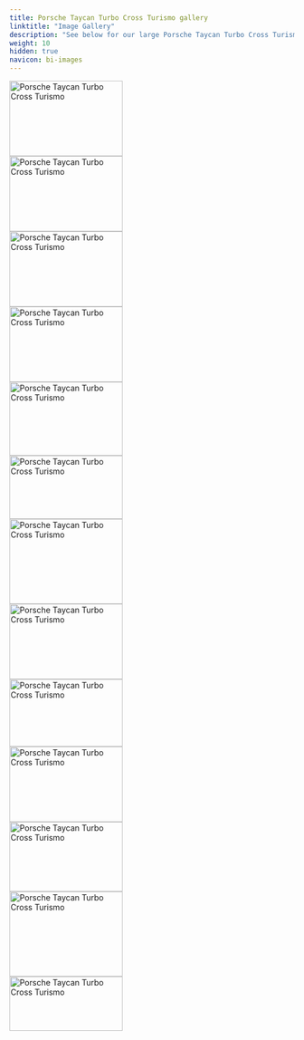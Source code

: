 ```yaml
---
title: Porsche Taycan Turbo Cross Turismo gallery
linktitle: "Image Gallery"
description: "See below for our large Porsche Taycan Turbo Cross Turismo image gallery. Click pictures for high-resolution versions."
weight: 10
hidden: true
navicon: bi-images
---
```

<!-- markdownlint-disable MD033 -->
<div class="pswp-gallery pswp-grid-container" id ="my-gallery">
<div class="pswp-grid-item">
<a href="https://media.evkx.net/multimedia/models/porsche/taycan/taycan_turbo_cross_turismo/exterior_1.jpg"
data-pswp-src="https://media.evkx.net/multimedia/models/porsche/taycan/taycan_turbo_cross_turismo/exterior_1.jpg"
data-pswp-width="3000"
data-pswp-height="2001" 
target="_blank">
<img src="https://media.evkx.net/multimedia/models/porsche/taycan/taycan_turbo_cross_turismo/exterior_1_xst.jpg" alt="Porsche Taycan Turbo Cross Turismo" width="200px" height="133px" />
</a>
</div>
<div class="pswp-grid-item">
<a href="https://media.evkx.net/multimedia/models/porsche/taycan/taycan_turbo_cross_turismo/exterior_2.jpg"
data-pswp-src="https://media.evkx.net/multimedia/models/porsche/taycan/taycan_turbo_cross_turismo/exterior_2.jpg"
data-pswp-width="3000"
data-pswp-height="2001" 
target="_blank">
<img src="https://media.evkx.net/multimedia/models/porsche/taycan/taycan_turbo_cross_turismo/exterior_2_xst.jpg" alt="Porsche Taycan Turbo Cross Turismo" width="200px" height="133px" />
</a>
</div>
<div class="pswp-grid-item">
<a href="https://media.evkx.net/multimedia/models/porsche/taycan/taycan_turbo_cross_turismo/exterior_3.jpg"
data-pswp-src="https://media.evkx.net/multimedia/models/porsche/taycan/taycan_turbo_cross_turismo/exterior_3.jpg"
data-pswp-width="3000"
data-pswp-height="2001" 
target="_blank">
<img src="https://media.evkx.net/multimedia/models/porsche/taycan/taycan_turbo_cross_turismo/exterior_3_xst.jpg" alt="Porsche Taycan Turbo Cross Turismo" width="200px" height="133px" />
</a>
</div>
<div class="pswp-grid-item">
<a href="https://media.evkx.net/multimedia/models/porsche/taycan/taycan_turbo_cross_turismo/exterior_4.jpg"
data-pswp-src="https://media.evkx.net/multimedia/models/porsche/taycan/taycan_turbo_cross_turismo/exterior_4.jpg"
data-pswp-width="3000"
data-pswp-height="2000" 
target="_blank">
<img src="https://media.evkx.net/multimedia/models/porsche/taycan/taycan_turbo_cross_turismo/exterior_4_xst.jpg" alt="Porsche Taycan Turbo Cross Turismo" width="200px" height="133px" />
</a>
</div>
<div class="pswp-grid-item">
<a href="https://media.evkx.net/multimedia/models/porsche/taycan/taycan_turbo_cross_turismo/exterior_5.jpg"
data-pswp-src="https://media.evkx.net/multimedia/models/porsche/taycan/taycan_turbo_cross_turismo/exterior_5.jpg"
data-pswp-width="3000"
data-pswp-height="1954" 
target="_blank">
<img src="https://media.evkx.net/multimedia/models/porsche/taycan/taycan_turbo_cross_turismo/exterior_5_xst.jpg" alt="Porsche Taycan Turbo Cross Turismo" width="200px" height="130px" />
</a>
</div>
<div class="pswp-grid-item">
<a href="https://media.evkx.net/multimedia/models/porsche/taycan/taycan_turbo_cross_turismo/frontseats_1.jpg"
data-pswp-src="https://media.evkx.net/multimedia/models/porsche/taycan/taycan_turbo_cross_turismo/frontseats_1.jpg"
data-pswp-width="3000"
data-pswp-height="1687" 
target="_blank">
<img src="https://media.evkx.net/multimedia/models/porsche/taycan/taycan_turbo_cross_turismo/frontseats_1_xst.jpg" alt="Porsche Taycan Turbo Cross Turismo" width="200px" height="112px" />
</a>
</div>
<div class="pswp-grid-item">
<a href="https://media.evkx.net/multimedia/models/porsche/taycan/taycan_turbo_cross_turismo/frunk_1.jpg"
data-pswp-src="https://media.evkx.net/multimedia/models/porsche/taycan/taycan_turbo_cross_turismo/frunk_1.jpg"
data-pswp-width="3000"
data-pswp-height="2250" 
target="_blank">
<img src="https://media.evkx.net/multimedia/models/porsche/taycan/taycan_turbo_cross_turismo/frunk_1_xst.jpg" alt="Porsche Taycan Turbo Cross Turismo" width="200px" height="150px" />
</a>
</div>
<div class="pswp-grid-item">
<a href="https://media.evkx.net/multimedia/models/porsche/taycan/taycan_turbo_cross_turismo/headlights_1.jpg"
data-pswp-src="https://media.evkx.net/multimedia/models/porsche/taycan/taycan_turbo_cross_turismo/headlights_1.jpg"
data-pswp-width="3000"
data-pswp-height="2000" 
target="_blank">
<img src="https://media.evkx.net/multimedia/models/porsche/taycan/taycan_turbo_cross_turismo/headlights_1_xst.jpg" alt="Porsche Taycan Turbo Cross Turismo" width="200px" height="133px" />
</a>
</div>
<div class="pswp-grid-item">
<a href="https://media.evkx.net/multimedia/models/porsche/taycan/taycan_turbo_cross_turismo/interior_1.jpg"
data-pswp-src="https://media.evkx.net/multimedia/models/porsche/taycan/taycan_turbo_cross_turismo/interior_1.jpg"
data-pswp-width="3000"
data-pswp-height="1790" 
target="_blank">
<img src="https://media.evkx.net/multimedia/models/porsche/taycan/taycan_turbo_cross_turismo/interior_1_xst.jpg" alt="Porsche Taycan Turbo Cross Turismo" width="200px" height="119px" />
</a>
</div>
<div class="pswp-grid-item">
<a href="https://media.evkx.net/multimedia/models/porsche/taycan/taycan_turbo_cross_turismo/main_1.jpg"
data-pswp-src="https://media.evkx.net/multimedia/models/porsche/taycan/taycan_turbo_cross_turismo/main_1.jpg"
data-pswp-width="3000"
data-pswp-height="2001" 
target="_blank">
<img src="https://media.evkx.net/multimedia/models/porsche/taycan/taycan_turbo_cross_turismo/main_1_xst.jpg" alt="Porsche Taycan Turbo Cross Turismo" width="200px" height="133px" />
</a>
</div>
<div class="pswp-grid-item">
<a href="https://media.evkx.net/multimedia/models/porsche/taycan/taycan_turbo_cross_turismo/screens_1.jpg"
data-pswp-src="https://media.evkx.net/multimedia/models/porsche/taycan/taycan_turbo_cross_turismo/screens_1.jpg"
data-pswp-width="3000"
data-pswp-height="1854" 
target="_blank">
<img src="https://media.evkx.net/multimedia/models/porsche/taycan/taycan_turbo_cross_turismo/screens_1_xst.jpg" alt="Porsche Taycan Turbo Cross Turismo" width="200px" height="123px" />
</a>
</div>
<div class="pswp-grid-item">
<a href="https://media.evkx.net/multimedia/models/porsche/taycan/taycan_turbo_cross_turismo/secondrowseats_1.jpg"
data-pswp-src="https://media.evkx.net/multimedia/models/porsche/taycan/taycan_turbo_cross_turismo/secondrowseats_1.jpg"
data-pswp-width="3000"
data-pswp-height="2250" 
target="_blank">
<img src="https://media.evkx.net/multimedia/models/porsche/taycan/taycan_turbo_cross_turismo/secondrowseats_1_xst.jpg" alt="Porsche Taycan Turbo Cross Turismo" width="200px" height="150px" />
</a>
</div>
<div class="pswp-grid-item">
<a href="https://media.evkx.net/multimedia/models/porsche/taycan/taycan_turbo_cross_turismo/trunk_1.jpg"
data-pswp-src="https://media.evkx.net/multimedia/models/porsche/taycan/taycan_turbo_cross_turismo/trunk_1.jpg"
data-pswp-width="3000"
data-pswp-height="1449" 
target="_blank">
<img src="https://media.evkx.net/multimedia/models/porsche/taycan/taycan_turbo_cross_turismo/trunk_1_xst.jpg" alt="Porsche Taycan Turbo Cross Turismo" width="200px" height="96px" />
</a>
</div>
</div>
<script type="module">
  import PhotoSwipeLightbox from '/js/photoswipe-lightbox.esm.js';
    const lightbox = new PhotoSwipeLightbox({
       gallery: '#my-gallery',
        children: 'a',
        pswpModule: () => import('/js/photoswipe.esm.js')
    });
lightbox.init();
</script>
